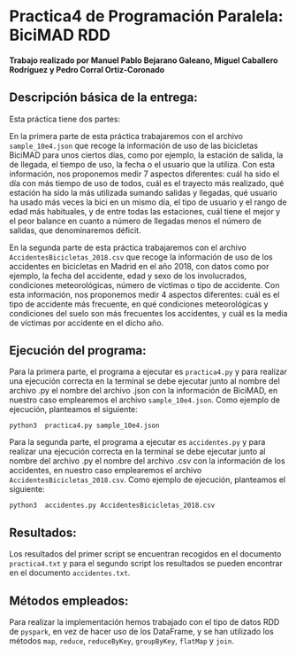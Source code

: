 # Practica4 de Programación Paralela: BiciMAD RDD

#### Trabajo realizado por Manuel Pablo Bejarano Galeano, Miguel Caballero Rodríguez y Pedro Corral Ortiz-Coronado

## Descripción básica de la entrega:
Esta práctica tiene dos partes:


En la primera parte de esta práctica trabajaremos con el archivo `sample_10e4.json` que recoge la información de uso de las bicicletas BiciMAD para unos ciertos días, como por ejemplo, la estación de salida, la de llegada, el tiempo de uso, la fecha o el usuario que la utiliza. Con esta información, nos proponemos medir 7 aspectos diferentes: cuál ha sido el día con más tiempo de uso de todos, cuál es el trayecto más realizado, qué estación ha sido la más utilizada sumando salidas y llegadas, qué usuario ha usado más veces la bici en un mismo día, el tipo de usuario y el rango de edad más habituales, y de entre todas las estaciones, cuál tiene el mejor y el peor balance en cuanto a número de llegadas menos el número de salidas, que denominaremos déficit. 

En la segunda parte de esta práctica trabajaremos con el archivo `AccidentesBicicletas_2018.csv` que recoge la información de uso de los accidentes en bicicletas en Madrid en el año 2018, con datos como por ejemplo, la fecha del accidente, edad y sexo de los involucrados, condiciones meteorológicas, número de víctimas o tipo de accidente. Con esta información, nos proponemos medir 4 aspectos diferentes: cuál es el tipo de accidente más frecuente, en qué condiciones meteorológicas y condiciones del suelo son más frecuentes los accidentes, y cuál es la media de víctimas por accidente en el dicho año. 

## Ejecución del programa:

Para la primera parte, el programa a ejecutar es `practica4.py` y para realizar una ejecución correcta en la terminal se debe ejecutar junto al nombre del archivo .py el nombre del archivo .json con la información de BiciMAD, en nuestro caso emplearemos el archivo `sample_10e4.json`. Como ejemplo de ejecución, planteamos el siguiente:

```
python3  practica4.py sample_10e4.json
```

Para la segunda parte, el programa a ejecutar es `accidentes.py` y para realizar una ejecución correcta en la terminal se debe ejecutar junto al nombre del archivo .py el nombre del archivo .csv con la información de los accidentes, en nuestro caso emplearemos el archivo `AccidentesBicicletas_2018.csv`. Como ejemplo de ejecución, planteamos el siguiente:

```
python3  accidentes.py AccidentesBicicletas_2018.csv
```

## Resultados: 

Los resultados del primer script se  encuentran recogidos en el documento `practica4.txt` y para el segundo script los resultados se pueden encontrar en el documento `accidentes.txt`.

## Métodos empleados: 
Para realizar la implementación hemos trabajado con el tipo de datos RDD de `pyspark`, en vez de hacer uso de los DataFrame, y se han utilizado los métodos `map`, `reduce`, `reduceByKey`, `groupByKey`, `flatMap` y `join`.
